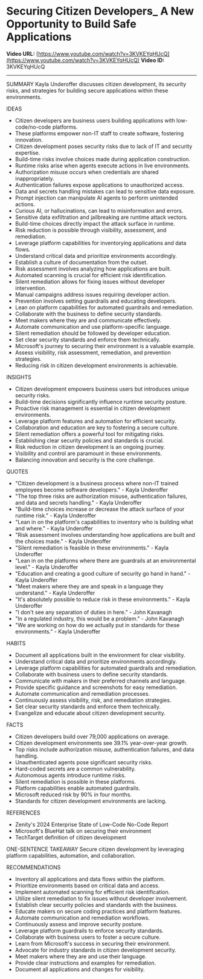 # Securing Citizen Developers_ A New Opportunity to Build Safe Applications

**Video URL:** [https://www.youtube.com/watch?v=3KVKEYqHUcQ](https://www.youtube.com/watch?v=3KVKEYqHUcQ)
**Video ID:** 3KVKEYqHUcQ

---

SUMMARY
Kayla Underoffer discusses citizen development, its security risks, and strategies for building secure applications within these environments.

IDEAS
* Citizen developers are business users building applications with low-code/no-code platforms.
* These platforms empower non-IT staff to create software, fostering innovation.
* Citizen development poses security risks due to lack of IT and security expertise.
* Build-time risks involve choices made during application construction.
* Runtime risks arise when agents execute actions in live environments.
* Authorization misuse occurs when credentials are shared inappropriately.
* Authentication failures expose applications to unauthorized access.
* Data and secrets handling mistakes can lead to sensitive data exposure.
* Prompt injection can manipulate AI agents to perform unintended actions.
* Curious AI, or hallucinations, can lead to misinformation and errors.
* Sensitive data exfiltration and jailbreaking are runtime attack vectors.
* Build-time choices directly impact the attack surface in runtime.
* Risk reduction is possible through visibility, assessment, and remediation.
* Leverage platform capabilities for inventorying applications and data flows.
* Understand critical data and prioritize environments accordingly.
* Establish a culture of documentation from the outset.
* Risk assessment involves analyzing how applications are built.
* Automated scanning is crucial for efficient risk identification.
* Silent remediation allows for fixing issues without developer intervention.
* Manual campaigns address issues requiring developer action.
* Prevention involves setting guardrails and educating developers.
* Lean on platform capabilities for automated guardrails and remediation.
* Collaborate with the business to define security standards.
* Meet makers where they are and communicate effectively.
* Automate communication and use platform-specific language.
* Silent remediation should be followed by developer education.
* Set clear security standards and enforce them technically.
* Microsoft's journey to securing their environment is a valuable example.
* Assess visibility, risk assessment, remediation, and prevention strategies.
* Reducing risk in citizen development environments is achievable.

INSIGHTS
* Citizen development empowers business users but introduces unique security risks.
* Build-time decisions significantly influence runtime security posture.
* Proactive risk management is essential in citizen development environments.
* Leverage platform features and automation for efficient security.
* Collaboration and education are key to fostering a secure culture.
* Silent remediation offers a powerful tool for mitigating risks.
* Establishing clear security policies and standards is crucial.
* Risk reduction in citizen development is an ongoing journey.
* Visibility and control are paramount in these environments.
* Balancing innovation and security is the core challenge.

QUOTES
* "Citizen development is a business process where non-IT trained employees become software developers." - Kayla Underoffer
* "The top three risks are authorization misuse, authentication failures, and data and secrets handling." - Kayla Underoffer
* "Build-time choices increase or decrease the attack surface of your runtime risk." - Kayla Underoffer
* "Lean in on the platform's capabilities to inventory who is building what and where." - Kayla Underoffer
* "Risk assessment involves understanding how applications are built and the choices made." - Kayla Underoffer
* "Silent remediation is feasible in these environments." - Kayla Underoffer
* "Lean in on the platforms where there are guardrails at an environmental level." - Kayla Underoffer
* "Education and creating a good culture of security go hand in hand." - Kayla Underoffer
* "Meet makers where they are and speak in a language they understand." - Kayla Underoffer
* "It's absolutely possible to reduce risk in these environments." - Kayla Underoffer
* "I don't see any separation of duties in here." - John Kavanagh
* "In a regulated industry, this would be a problem." - John Kavanagh
* "We are working on how do we actually put in standards for these environments." - Kayla Underoffer

HABITS
* Document all applications built in the environment for clear visibility.
* Understand critical data and prioritize environments accordingly.
* Leverage platform capabilities for automated guardrails and remediation.
* Collaborate with business users to define security standards.
* Communicate with makers in their preferred channels and language.
* Provide specific guidance and screenshots for easy remediation.
* Automate communication and remediation processes.
* Continuously assess visibility, risk, and remediation strategies.
* Set clear security standards and enforce them technically.
* Evangelize and educate about citizen development security.

FACTS
* Citizen developers build over 79,000 applications on average.
* Citizen development environments see 39.1% year-over-year growth.
* Top risks include authorization misuse, authentication failures, and data handling.
* Unauthenticated agents pose significant security risks.
* Hard-coded secrets are a common vulnerability.
* Autonomous agents introduce runtime risks.
* Silent remediation is possible in these platforms.
* Platform capabilities enable automated guardrails.
* Microsoft reduced risk by 90% in four months.
* Standards for citizen development environments are lacking.

REFERENCES
* Zenity's 2024 Enterprise State of Low-Code No-Code Report
* Microsoft's BlueHat talk on securing their environment
* TechTarget definition of citizen development

ONE-SENTENCE TAKEAWAY
Secure citizen development by leveraging platform capabilities, automation, and collaboration.

RECOMMENDATIONS
* Inventory all applications and data flows within the platform.
* Prioritize environments based on critical data and access.
* Implement automated scanning for efficient risk identification.
* Utilize silent remediation to fix issues without developer involvement.
* Establish clear security policies and standards with the business.
* Educate makers on secure coding practices and platform features.
* Automate communication and remediation workflows.
* Continuously assess and improve security posture.
* Leverage platform guardrails to enforce security standards.
* Collaborate with business users to foster a secure culture.
* Learn from Microsoft's success in securing their environment.
* Advocate for industry standards in citizen development security.
* Meet makers where they are and use their language.
* Provide clear instructions and examples for remediation.
* Document all applications and changes for visibility.
